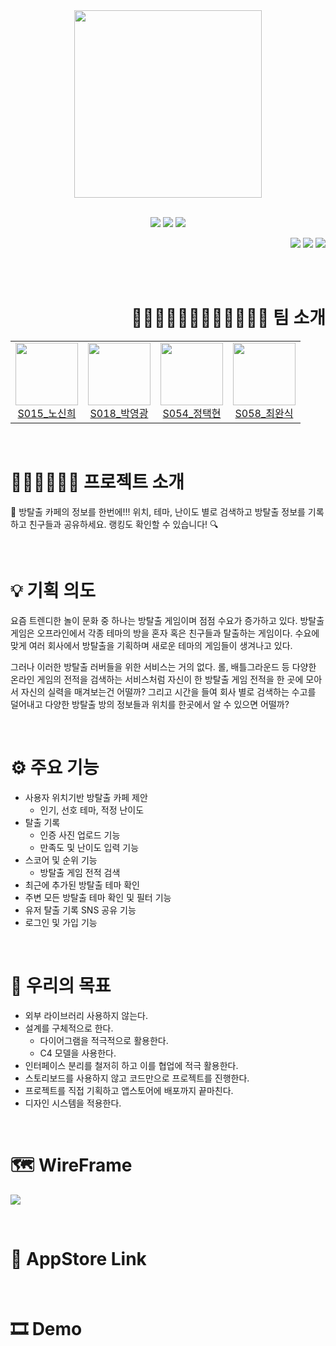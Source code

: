 </div>
<div align="center">

   <img src="https://user-images.githubusercontent.com/37871541/139585264-b485df0e-d991-4778-979c-f50a5d1fa320.png" width=300/>
</div>

</br>

<p align="center">
    <img src="https://img.shields.io/badge/Swift-v5.0-red?logo=swift" />
    <img src="https://img.shields.io/badge/Xcode-v13.0-blue?logo=Xcode" />
    <img src="https://img.shields.io/badge/iOS-13.0+-black?logo=apple" />  
    <div align="end">
<a href="https://hits.seeyoufarm.com"><img src="https://hits.seeyoufarm.com/api/count/incr/badge.svg?url=https%3A%2F%2Fgithub.com%2Fboostcampwm-2021%2FiOS05-Escaper&count_bg=%2379C83D&title_bg=%23555555&icon=&icon_color=%23CF7373&title=hits&edge_flat=false"/></a>
        <img src="https://img.shields.io/github/issues/boostcampwm-2021/iOS05-Escaper">
        <img src="https://img.shields.io/github/stars/boostcampwm-2021/iOS05-Escaper">
</p>
</br></br>


# 👩🏻‍💻👨🏻‍💻👨🏻‍💻👨🏻‍💻 팀 소개

</div>

<div align="center">
  <table>
    <tr>
      <td>
        <a href="https://github.com/shinhee-rebecca">
          <img src="https://avatars.githubusercontent.com/shinhee-rebecca" width=100/>
          <br>
          <center>S015_노신희</center>
        </a>
      </td>
      <td>
        <a href="https://github.com/poisonf2">
          <img src="https://avatars.githubusercontent.com/poisonf2" width=100/>
          <br>
          <center>S018_박영광</center>
        </a>
      </td>
      <td>
        <a href="https://github.com/jeffoio">
          <img src="https://avatars.githubusercontent.com/jeffoio" width=100/>
          <br>
          <center>S054_정택현</center>
        </a>
      </td>
      <td>
        <a href="https://github.com/wansook0316">
          <img src="https://avatars.githubusercontent.com/wansook0316" width=100/>
          <br>
          <center>S058_최완식</center>
        </a>
      </td>
    </tr>
  </table>
</div>
</div>

</br>

# 🕵🏻‍♂️🕵🏻‍♀️ 프로젝트 소개 
🔎 방탈출 카페의 정보를 한번에!!! 위치, 테마, 난이도 별로 검색하고 방탈출 정보를 기록하고 친구들과 공유하세요. 랭킹도 확인할 수 있습니다! 🔍

</br>

# 💡 기획 의도
 요즘 트렌디한 놀이 문화 중 하나는 방탈출 게임이며 점점 수요가 증가하고 있다. 방탈출 게임은 오프라인에서 각종 테마의 방을 혼자 혹은 친구들과 탈출하는 게임이다. 수요에 맞게 여러 회사에서 방탈출을 기획하며 새로운 테마의 게임들이 생겨나고 있다.

 그러나 이러한 방탈출 러버들을 위한 서비스는 거의 없다. 롤, 배틀그라운드 등 다양한 온라인 게임의 전적을 검색하는 서비스처럼 자신이 한 방탈출 게임 전적을 한 곳에 모아서 자신의 실력을 매겨보는건 어떨까? 그리고 시간을 들여 회사 별로 검색하는 수고를 덜어내고 다양한 방탈출 방의 정보들과 위치를 한곳에서 알 수 있으면 어떨까?

</br>

# ⚙️ 주요 기능

- 사용자 위치기반 방탈출 카페 제안
    - 인기, 선호 테마, 적정 난이도
- 탈출 기록
    - 인증 사진 업로드 기능
    - 만족도 및 난이도 입력 기능
- 스코어 및 순위 기능
    - 방탈출 게임 전적 검색
- 최근에 추가된 방탈출 테마 확인
- 주변 모든 방탈출 테마 확인 및 필터 기능
- 유저 탈출 기록 SNS 공유 기능
- 로그인 및 가입 기능

</br>


# 🎯 우리의 목표

- 외부 라이브러리 사용하지 않는다.
- 설계를 구체적으로 한다.
    - 다이어그램을 적극적으로 활용한다.
    - C4 모델을 사용한다.
- 인터페이스 분리를 철저히 하고 이를 협업에 적극 활용한다.
- 스토리보드를 사용하지 않고 코드만으로 프로젝트를 진행한다.
- 프로젝트를 직접 기획하고 앱스토어에 배포까지 끝마친다.
- 디자인 시스템을 적용한다. 

</br>


# 🗺 WireFrame
![](https://i.imgur.com/P9giDwE.jpg)

</br>

# 🍎 AppStore Link

</br>

# 🎞 Demo
